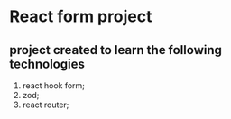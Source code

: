 # React form project

## project created to learn the following technologies

1. react hook form;
2. zod;
3. react router;
